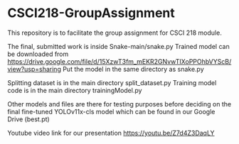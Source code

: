# CSCI218-GroupAssignment
This repository is to facilitate the group assignment for CSCI 218 module.

The final, submitted work is inside Snake-main/snake.py
Trained model can be downloaded from https://drive.google.com/file/d/15XzwT3fm_mEKR2GNvwTIXoPPOhbVYScB/view?usp=sharing
Put the model in the same directory as snake.py

Splitting dataset is in the main directory split_dataset.py
Training model code is in the main directory trainingModel.py

Other models and files are there for testing purposes before deciding on the final fine-tuned YOLOv11x-cls model which can be found in our Google Drive (best.pt)

Youtube video link for our presentation
https://youtu.be/Z7d4Z3DaqLY
